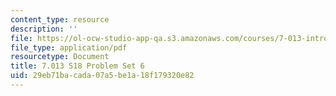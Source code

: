 ```yaml
---
content_type: resource
description: ''
file: https://ol-ocw-studio-app-qa.s3.amazonaws.com/courses/7-013-introductory-biology-spring-2018/29eb71bacada07a5be1a18f179320e82_MIT7_013s18Pset6Q.pdf
file_type: application/pdf
resourcetype: Document
title: 7.013 S18 Problem Set 6
uid: 29eb71ba-cada-07a5-be1a-18f179320e82
---
```

